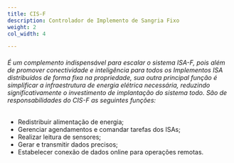 ```yaml
---
title: CIS-F
description: Controlador de Implemento de Sangria Fixo
weight: 2
col_width: 4

---
```

###### É um complemento indispensável para escalar o sistema ISA-F,  pois além de promover conectividade e inteligência para todos os Implementos ISA distribuídos de forma fixa na propriedade, sua outra principal função é simplificar a infraestrutura de energia elétrica necessária, reduzindo significativamente o investimento de implantação do sistema todo. São de responsabilidades do CIS-F as seguintes funções:

* Redistribuir alimentação de energia;
* Gerenciar agendamentos e comandar tarefas dos ISAs;
* Realizar leitura de sensores;
* Gerar e transmitir dados precisos;
* Estabelecer conexão de dados online para operações remotas.